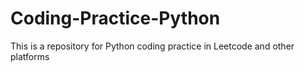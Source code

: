 # Coding-Practice-Python
This is a repository for Python coding practice in Leetcode and other platforms
